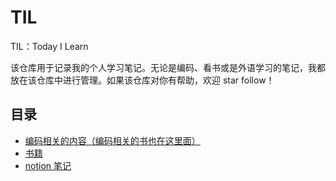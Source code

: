 # TIL

TIL：Today I Learn

该仓库用于记录我的个人学习笔记。无论是编码、看书或是外语学习的笔记，我都放在该仓库中进行管理。如果该仓库对你有帮助，欢迎 star follow！

## 目录

- [编码相关的内容（编码相关的书也在这里面）](code)
- [书籍](books)
- [notion 笔记](code/Notes_on_notion)





